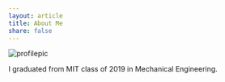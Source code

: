 ```yaml
---
layout: article
title: About Me
share: false
---
```



<img alt="profilepic" src="/images/aboutme.jpg">

I graduated from MIT class of 2019 in Mechanical Engineering.